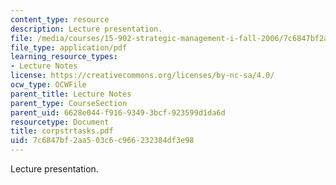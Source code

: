 ```yaml
---
content_type: resource
description: Lecture presentation.
file: /media/courses/15-902-strategic-management-i-fall-2006/7c6847bf2aa503c6c966232384df3e98_corpstrtasks.pdf
file_type: application/pdf
learning_resource_types:
- Lecture Notes
license: https://creativecommons.org/licenses/by-nc-sa/4.0/
ocw_type: OCWFile
parent_title: Lecture Notes
parent_type: CourseSection
parent_uid: 6628e044-f916-9349-3bcf-923599d1da6d
resourcetype: Document
title: corpstrtasks.pdf
uid: 7c6847bf-2aa5-03c6-c966-232384df3e98
---
```

Lecture presentation.